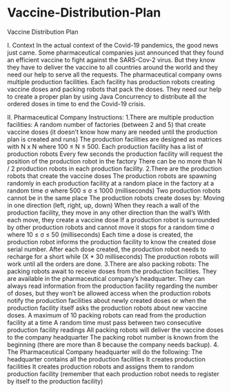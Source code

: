 # Vaccine-Distribution-Plan
Vaccine Distribution Plan

I.                 Context
In the actual context of the Covid-19 pandemics, the good news just came. Some pharmaceutical companies just announced that they found an efficient vaccine to fight against the SARS-Cov-2 virus. But they know they have to deliver the vaccine to all countries around the world and they need our help to serve all the requests.
The pharmaceutical company owns multiple production facilities. Each facility has production robots creating vaccine doses and packing robots that pack the doses. They need our help to create a proper plan by using Java Concurrency to distribute all the ordered doses in time to end the Covid-19 crisis.

II.               Pharmaceutical Company Instructions:
1.There are multiple production facilities:
A random number of factories (between 2 and 5) that create vaccine doses (it doesn’t know how many are needed until the production plan is created and runs)
The production facilities are designed as matrices with N x N where 100 ≤ N ≤ 500.
Each production facility has a list of production robots
Every few seconds the production facility will request the position of the production robot in the factory
There can be no more than N / 2 production robots in each production facility.
2.There are the production robots that create the vaccine doses
The production robots are spawning randomly in each production facility at a random place in the factory at a random time σ where 500 ≤ σ ≤ 1000 (milliseconds)
Two production robots cannot be in the same place
 The production robots create doses by:
Moving in one direction (left, right, up, down)
When they reach a wall of the production facility, they move in any other direction than the wall’s
With each move, they create a vaccine dose
If a production robot is surrounded by other production robots and cannot move it stops for a random time σ where 10 ≤ σ ≤ 50 (milliseconds)
Each time a dose is created, the production robot informs the production facility to know the created dose serial number.
After each dose created, the production robot needs to recharge for a short while (X * 30 milliseconds)
The production robots will work until all the orders are done.
3.There are also packing robots:
The packing robots await to receive doses from the production facilities. They are available in the pharmaceutical company’s headquarter.
They can always read information from the production facility regarding the number of doses, but they won’t be allowed access when the production robots notify the production facilities about newly created doses or when the production facility itself asks the production robots about new vaccine doses.
A maximum of 10 packing robots can read from the production facility at a time
A random time must pass between two consecutive production facility readings
All packing robots will deliver the vaccine doses to the company headquarter
The packing robot number is known from the beginning (there are more than 8 because the company needs backup).
4.      The Pharmaceutical Company headquarter will do the following:
The headquarter contains all the production facilities
It creates production facilities
It creates production robots and assigns them to random production facility (remember that each production robot needs to register by itself to the production facility)
